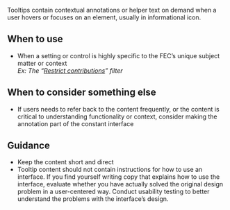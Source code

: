 Tooltips contain contextual annotations or helper text on demand when a user hovers or focuses on an element, usually in informational icon.

## When to use
- When a setting or control is highly specific to the FEC’s unique subject matter or context </br>
_Ex: The “[Restrict contributions](https://www.fec.gov/data/receipts)” filter_

## When to consider something else
- If users needs to refer back to the content frequently, or the content is critical to understanding functionality or context, consider making the annotation part of the constant interface

## Guidance
- Keep the content short and direct
- Tooltip content should not contain instructions for how to use an interface. If you find yourself writing copy that explains how to use the interface, evaluate whether you have actually solved the original design problem in a user-centered way. Conduct usability testing to better understand the problems with the interface’s design.
